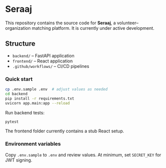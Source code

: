 # Seraaj

This repository contains the source code for **Seraaj**, a volunteer–organization matching platform. It is currently under active development.

## Structure
- `backend/` – FastAPI application
- `frontend/` – React application
- `.github/workflows/` – CI/CD pipelines

### Quick start

```bash
cp .env.sample .env  # adjust values as needed
cd backend
pip install -r requirements.txt
uvicorn app.main:app --reload
```

Run backend tests:

```bash
pytest
```

The frontend folder currently contains a stub React setup.

### Environment variables

Copy `.env.sample` to `.env` and review values. At minimum, set `SECRET_KEY` for JWT signing.
